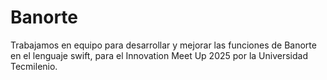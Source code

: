 # Banorte
Trabajamos en equipo para desarrollar y mejorar las funciones de Banorte en el lenguaje swift, para el Innovation Meet Up 2025 por la Universidad Tecmilenio.

